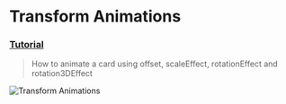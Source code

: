 # Transform Animations
 ### [Tutorial](https://designcode.io/swiftui-handbook-transform-animations)
> How to animate a card using offset, scaleEffect, rotationEffect and rotation3DEffect

![Transform Animations](https://github.com/mrgsdev/DesignCode/assets/157994617/137ab911-6212-4dca-a7a9-3fe2a412ad7b)
 